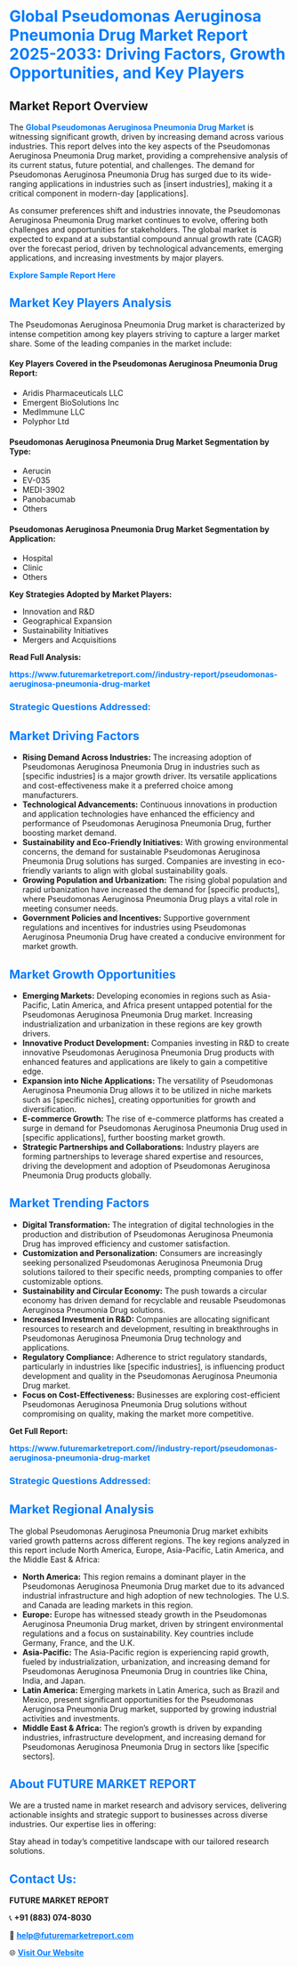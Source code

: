 <h1 style="color: #007BFF;">Global Pseudomonas Aeruginosa Pneumonia Drug Market Report 2025-2033: Driving Factors, Growth Opportunities, and Key Players</h1>

<section id="overview">
<h2>Market Report Overview</h2>
<p>The <a href="https://www.futuremarketreport.com//industry-report/pseudomonas-aeruginosa-pneumonia-drug-market" style="color: #007BFF; text-decoration: none;"><strong>Global Pseudomonas Aeruginosa Pneumonia Drug Market</strong></a> is witnessing significant growth, driven by increasing demand across various industries. This report delves into the key aspects of the Pseudomonas Aeruginosa Pneumonia Drug market, providing a comprehensive analysis of its current status, future potential, and challenges. The demand for Pseudomonas Aeruginosa Pneumonia Drug has surged due to its wide-ranging applications in industries such as [insert industries], making it a critical component in modern-day [applications].</p>
<p>As consumer preferences shift and industries innovate, the Pseudomonas Aeruginosa Pneumonia Drug market continues to evolve, offering both challenges and opportunities for stakeholders. The global market is expected to expand at a substantial compound annual growth rate (CAGR) over the forecast period, driven by technological advancements, emerging applications, and increasing investments by major players.</p>
</section>

<section id="overview">
<p><a href="https://www.futuremarketreport.com//request-sample/reportId=53589" style="color: #007BFF; text-decoration: none;"><strong>Explore Sample Report Here</strong></a></p>
</section>

<section id="key-players">
<h2 style="color: #007BFF;">Market Key Players Analysis</h2>
<p>The Pseudomonas Aeruginosa Pneumonia Drug market is characterized by intense competition among key players striving to capture a larger market share. Some of the leading companies in the market include:</p>
<h4>Key Players Covered in the Pseudomonas Aeruginosa Pneumonia Drug Report:</h4>
<ul><li>Aridis Pharmaceuticals LLC</li><li>Emergent BioSolutions Inc</li><li>MedImmune LLC</li><li>Polyphor Ltd</li></ul>
<h4>Pseudomonas Aeruginosa Pneumonia Drug Market Segmentation by Type:</h4>
<ul><li>Aerucin</li><li>EV-035</li><li>MEDI-3902</li><li>Panobacumab</li><li>Others</li></ul>

<h4>Pseudomonas Aeruginosa Pneumonia Drug Market Segmentation by Application:</h4>
<ul><li>Hospital</li><li>Clinic</li><li>Others</li></ul>
<p><strong>Key Strategies Adopted by Market Players:</strong></p>
<ul>
<li>Innovation and R&D</li>
<li>Geographical Expansion</li>
<li>Sustainability Initiatives</li>
<li>Mergers and Acquisitions</li>
</ul>
</section>

<section>
<p><strong>Read Full Analysis: </strong></p><a href="https://www.futuremarketreport.com//industry-report/pseudomonas-aeruginosa-pneumonia-drug-market" style="color: #007BFF; text-decoration: none;"><strong>https://www.futuremarketreport.com//industry-report/pseudomonas-aeruginosa-pneumonia-drug-market</strong></a>
<h3 style="color: #007BFF;">Strategic Questions Addressed:</h3>
</section>

<section id="driving-factors">
<h2 style="color: #007BFF;">Market Driving Factors</h2>
<ul>
<li><strong>Rising Demand Across Industries:</strong> The increasing adoption of Pseudomonas Aeruginosa Pneumonia Drug in industries such as [specific industries] is a major growth driver. Its versatile applications and cost-effectiveness make it a preferred choice among manufacturers.</li>
<li><strong>Technological Advancements:</strong> Continuous innovations in production and application technologies have enhanced the efficiency and performance of Pseudomonas Aeruginosa Pneumonia Drug, further boosting market demand.</li>
<li><strong>Sustainability and Eco-Friendly Initiatives:</strong> With growing environmental concerns, the demand for sustainable Pseudomonas Aeruginosa Pneumonia Drug solutions has surged. Companies are investing in eco-friendly variants to align with global sustainability goals.</li>
<li><strong>Growing Population and Urbanization:</strong> The rising global population and rapid urbanization have increased the demand for [specific products], where Pseudomonas Aeruginosa Pneumonia Drug plays a vital role in meeting consumer needs.</li>
<li><strong>Government Policies and Incentives:</strong> Supportive government regulations and incentives for industries using Pseudomonas Aeruginosa Pneumonia Drug have created a conducive environment for market growth.</li>
</ul>
</section>

<section id="growth-opportunities">
<h2 style="color: #007BFF;">Market Growth Opportunities</h2>
<ul>
<li><strong>Emerging Markets:</strong> Developing economies in regions such as Asia-Pacific, Latin America, and Africa present untapped potential for the Pseudomonas Aeruginosa Pneumonia Drug market. Increasing industrialization and urbanization in these regions are key growth drivers.</li>
<li><strong>Innovative Product Development:</strong> Companies investing in R&D to create innovative Pseudomonas Aeruginosa Pneumonia Drug products with enhanced features and applications are likely to gain a competitive edge.</li>
<li><strong>Expansion into Niche Applications:</strong> The versatility of Pseudomonas Aeruginosa Pneumonia Drug allows it to be utilized in niche markets such as [specific niches], creating opportunities for growth and diversification.</li>
<li><strong>E-commerce Growth:</strong> The rise of e-commerce platforms has created a surge in demand for Pseudomonas Aeruginosa Pneumonia Drug used in [specific applications], further boosting market growth.</li>
<li><strong>Strategic Partnerships and Collaborations:</strong> Industry players are forming partnerships to leverage shared expertise and resources, driving the development and adoption of Pseudomonas Aeruginosa Pneumonia Drug products globally.</li>
</ul>
</section>

<section id="trending-factors">
<h2 style="color: #007BFF;">Market Trending Factors</h2>
<ul>
<li><strong>Digital Transformation:</strong> The integration of digital technologies in the production and distribution of Pseudomonas Aeruginosa Pneumonia Drug has improved efficiency and customer satisfaction.</li>
<li><strong>Customization and Personalization:</strong> Consumers are increasingly seeking personalized Pseudomonas Aeruginosa Pneumonia Drug solutions tailored to their specific needs, prompting companies to offer customizable options.</li>
<li><strong>Sustainability and Circular Economy:</strong> The push towards a circular economy has driven demand for recyclable and reusable Pseudomonas Aeruginosa Pneumonia Drug solutions.</li>
<li><strong>Increased Investment in R&D:</strong> Companies are allocating significant resources to research and development, resulting in breakthroughs in Pseudomonas Aeruginosa Pneumonia Drug technology and applications.</li>
<li><strong>Regulatory Compliance:</strong> Adherence to strict regulatory standards, particularly in industries like [specific industries], is influencing product development and quality in the Pseudomonas Aeruginosa Pneumonia Drug market.</li>
<li><strong>Focus on Cost-Effectiveness:</strong> Businesses are exploring cost-efficient Pseudomonas Aeruginosa Pneumonia Drug solutions without compromising on quality, making the market more competitive.</li>
</ul>
</section>

<section>
<p><strong>Get Full Report: </strong></p><a href="https://www.futuremarketreport.com//industry-report/pseudomonas-aeruginosa-pneumonia-drug-market" style="color: #007BFF; text-decoration: none;"><strong>https://www.futuremarketreport.com//industry-report/pseudomonas-aeruginosa-pneumonia-drug-market</strong></a>
<h3 style="color: #007BFF;">Strategic Questions Addressed:</h3>
</section>


<section id="regional-analysis">
<h2 style="color: #007BFF;">Market Regional Analysis</h2>
<p>The global Pseudomonas Aeruginosa Pneumonia Drug market exhibits varied growth patterns across different regions. The key regions analyzed in this report include North America, Europe, Asia-Pacific, Latin America, and the Middle East & Africa:</p>
<ul>
<li><strong>North America:</strong> This region remains a dominant player in the Pseudomonas Aeruginosa Pneumonia Drug market due to its advanced industrial infrastructure and high adoption of new technologies. The U.S. and Canada are leading markets in this region.</li>
<li><strong>Europe:</strong> Europe has witnessed steady growth in the Pseudomonas Aeruginosa Pneumonia Drug market, driven by stringent environmental regulations and a focus on sustainability. Key countries include Germany, France, and the U.K.</li>
<li><strong>Asia-Pacific:</strong> The Asia-Pacific region is experiencing rapid growth, fueled by industrialization, urbanization, and increasing demand for Pseudomonas Aeruginosa Pneumonia Drug in countries like China, India, and Japan.</li>
<li><strong>Latin America:</strong> Emerging markets in Latin America, such as Brazil and Mexico, present significant opportunities for the Pseudomonas Aeruginosa Pneumonia Drug market, supported by growing industrial activities and investments.</li>
<li><strong>Middle East & Africa:</strong> The region’s growth is driven by expanding industries, infrastructure development, and increasing demand for Pseudomonas Aeruginosa Pneumonia Drug in sectors like [specific sectors].</li>
</ul>
</section>

<footer>
<h2 style="color: #007BFF;">About FUTURE MARKET REPORT</h2>
<p>We are a trusted name in market research and advisory services, delivering actionable insights and strategic support to businesses across diverse industries. Our expertise lies in offering:</p>

<p>Stay ahead in today’s competitive landscape with our tailored research solutions.</p>

<h2 style="color: #007BFF;">Contact Us:</h2>
<p><strong>FUTURE MARKET REPORT</strong></p>
<p>📞 <strong>+91 (883) 074-8030</strong></p>
<p>📧 <strong><a href="mailto:help@futuremarketreport.com" style="color: #007BFF;">help@futuremarketreport.com</a></strong></p>
<p>🌐 <strong><a href="https://www.futuremarketreport.com/" style="color: #007BFF;">Visit Our Website</a></strong></p>
</footer>